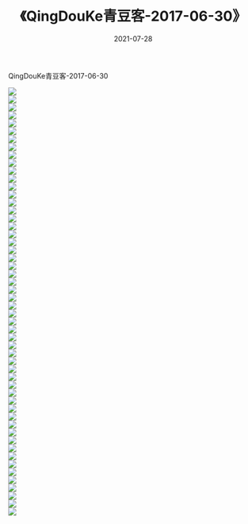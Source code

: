 ﻿---
layout: post
title:  《QingDouKe青豆客-2017-06-30》
date:   2021-07-28
img: http://img.660000.xyz/Sharelink/网络美图/2021/QingDouKe青豆客-2017-06-30/000.jpg
categories: [美女, 清纯, 唯美]
---

QingDouKe青豆客-2017-06-30

  ![](http://img.660000.xyz/Sharelink/网络美图/2021/QingDouKe青豆客-2017-06-30/001.jpg) <br> ![](http://img.660000.xyz/Sharelink/网络美图/2021/QingDouKe青豆客-2017-06-30/002.jpg) <br> ![](http://img.660000.xyz/Sharelink/网络美图/2021/QingDouKe青豆客-2017-06-30/003.jpg) <br> ![](http://img.660000.xyz/Sharelink/网络美图/2021/QingDouKe青豆客-2017-06-30/004.jpg) <br> ![](http://img.660000.xyz/Sharelink/网络美图/2021/QingDouKe青豆客-2017-06-30/005.jpg) <br> ![](http://img.660000.xyz/Sharelink/网络美图/2021/QingDouKe青豆客-2017-06-30/006.jpg) <br> ![](http://img.660000.xyz/Sharelink/网络美图/2021/QingDouKe青豆客-2017-06-30/007.jpg) <br> ![](http://img.660000.xyz/Sharelink/网络美图/2021/QingDouKe青豆客-2017-06-30/008.jpg) <br> ![](http://img.660000.xyz/Sharelink/网络美图/2021/QingDouKe青豆客-2017-06-30/009.jpg) <br> ![](http://img.660000.xyz/Sharelink/网络美图/2021/QingDouKe青豆客-2017-06-30/010.jpg) <br> ![](http://img.660000.xyz/Sharelink/网络美图/2021/QingDouKe青豆客-2017-06-30/011.jpg) <br> ![](http://img.660000.xyz/Sharelink/网络美图/2021/QingDouKe青豆客-2017-06-30/012.jpg) <br> ![](http://img.660000.xyz/Sharelink/网络美图/2021/QingDouKe青豆客-2017-06-30/013.jpg) <br> ![](http://img.660000.xyz/Sharelink/网络美图/2021/QingDouKe青豆客-2017-06-30/014.jpg) <br> ![](http://img.660000.xyz/Sharelink/网络美图/2021/QingDouKe青豆客-2017-06-30/015.jpg) <br> ![](http://img.660000.xyz/Sharelink/网络美图/2021/QingDouKe青豆客-2017-06-30/016.jpg) <br> ![](http://img.660000.xyz/Sharelink/网络美图/2021/QingDouKe青豆客-2017-06-30/017.jpg) <br> ![](http://img.660000.xyz/Sharelink/网络美图/2021/QingDouKe青豆客-2017-06-30/018.jpg) <br> ![](http://img.660000.xyz/Sharelink/网络美图/2021/QingDouKe青豆客-2017-06-30/019.jpg) <br> ![](http://img.660000.xyz/Sharelink/网络美图/2021/QingDouKe青豆客-2017-06-30/020.jpg) <br> ![](http://img.660000.xyz/Sharelink/网络美图/2021/QingDouKe青豆客-2017-06-30/021.jpg) <br> ![](http://img.660000.xyz/Sharelink/网络美图/2021/QingDouKe青豆客-2017-06-30/022.jpg) <br> ![](http://img.660000.xyz/Sharelink/网络美图/2021/QingDouKe青豆客-2017-06-30/023.jpg) <br> ![](http://img.660000.xyz/Sharelink/网络美图/2021/QingDouKe青豆客-2017-06-30/024.jpg) <br> ![](http://img.660000.xyz/Sharelink/网络美图/2021/QingDouKe青豆客-2017-06-30/025.jpg) <br> ![](http://img.660000.xyz/Sharelink/网络美图/2021/QingDouKe青豆客-2017-06-30/026.jpg) <br> ![](http://img.660000.xyz/Sharelink/网络美图/2021/QingDouKe青豆客-2017-06-30/027.jpg) <br> ![](http://img.660000.xyz/Sharelink/网络美图/2021/QingDouKe青豆客-2017-06-30/028.jpg) <br> ![](http://img.660000.xyz/Sharelink/网络美图/2021/QingDouKe青豆客-2017-06-30/029.jpg) <br> ![](http://img.660000.xyz/Sharelink/网络美图/2021/QingDouKe青豆客-2017-06-30/030.jpg) <br> ![](http://img.660000.xyz/Sharelink/网络美图/2021/QingDouKe青豆客-2017-06-30/031.jpg) <br> ![](http://img.660000.xyz/Sharelink/网络美图/2021/QingDouKe青豆客-2017-06-30/032.jpg) <br> ![](http://img.660000.xyz/Sharelink/网络美图/2021/QingDouKe青豆客-2017-06-30/033.jpg) <br> ![](http://img.660000.xyz/Sharelink/网络美图/2021/QingDouKe青豆客-2017-06-30/034.jpg) <br> ![](http://img.660000.xyz/Sharelink/网络美图/2021/QingDouKe青豆客-2017-06-30/035.jpg) <br> ![](http://img.660000.xyz/Sharelink/网络美图/2021/QingDouKe青豆客-2017-06-30/036.jpg) <br> ![](http://img.660000.xyz/Sharelink/网络美图/2021/QingDouKe青豆客-2017-06-30/037.jpg) <br> ![](http://img.660000.xyz/Sharelink/网络美图/2021/QingDouKe青豆客-2017-06-30/038.jpg) <br> ![](http://img.660000.xyz/Sharelink/网络美图/2021/QingDouKe青豆客-2017-06-30/039.jpg) <br> ![](http://img.660000.xyz/Sharelink/网络美图/2021/QingDouKe青豆客-2017-06-30/040.jpg) <br> ![](http://img.660000.xyz/Sharelink/网络美图/2021/QingDouKe青豆客-2017-06-30/041.jpg) <br> ![](http://img.660000.xyz/Sharelink/网络美图/2021/QingDouKe青豆客-2017-06-30/042.jpg) <br> ![](http://img.660000.xyz/Sharelink/网络美图/2021/QingDouKe青豆客-2017-06-30/043.jpg) <br> ![](http://img.660000.xyz/Sharelink/网络美图/2021/QingDouKe青豆客-2017-06-30/044.jpg) <br> ![](http://img.660000.xyz/Sharelink/网络美图/2021/QingDouKe青豆客-2017-06-30/045.jpg) <br> ![](http://img.660000.xyz/Sharelink/网络美图/2021/QingDouKe青豆客-2017-06-30/046.jpg) <br> ![](http://img.660000.xyz/Sharelink/网络美图/2021/QingDouKe青豆客-2017-06-30/047.jpg) <br> ![](http://img.660000.xyz/Sharelink/网络美图/2021/QingDouKe青豆客-2017-06-30/048.jpg) <br> ![](http://img.660000.xyz/Sharelink/网络美图/2021/QingDouKe青豆客-2017-06-30/049.jpg) <br> ![](http://img.660000.xyz/Sharelink/网络美图/2021/QingDouKe青豆客-2017-06-30/050.jpg) <br> ![](http://img.660000.xyz/Sharelink/网络美图/2021/QingDouKe青豆客-2017-06-30/051.jpg) <br> ![](http://img.660000.xyz/Sharelink/网络美图/2021/QingDouKe青豆客-2017-06-30/052.jpg) <br> ![](http://img.660000.xyz/Sharelink/网络美图/2021/QingDouKe青豆客-2017-06-30/053.jpg) <br> ![](http://img.660000.xyz/Sharelink/网络美图/2021/QingDouKe青豆客-2017-06-30/054.jpg) <br>